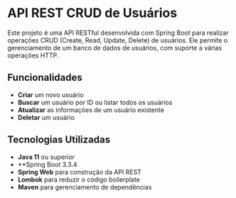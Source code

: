 # API REST CRUD de Usuários

Este projeto é uma API RESTful desenvolvida com Spring Boot para realizar operações CRUD (Create, Read, Update, Delete) de usuários. Ele permite o gerenciamento de um banco de dados de usuários, com suporte a várias operações HTTP.

## Funcionalidades

- **Criar** um novo usuário
- **Buscar** um usuário por ID ou listar todos os usuários
- **Atualizar** as informações de um usuário existente
- **Deletar** um usuário

## Tecnologias Utilizadas

- **Java 11** ou superior
- **Spring Boot 3.3.4
- **Spring Web** para construção da API REST
- **Lombok** para reduzir o código boilerplate
- **Maven** para gerenciamento de dependências
